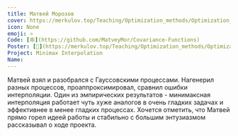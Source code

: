 ```yaml
---
title: Матвей Морозов
cover: https://merkulov.top/Teaching/Optimization_methods/Optimization_methods__/Лучшие_проекты_по_оптимизации_2019/Матвей_Морозов/morozov.png
icon: None
emoji: ⭐
Code: [🕸](https://github.com/MatveyMor/Covariance-Functions)
Poster: [📎](https://merkulov.top/Teaching/Optimization_methods/Optimization_methods__/Лучшие_проекты_по_оптимизации_2019/Матвей_Морозов/morozov.pdf)
Project: Minimax Interpolation
Name: 
---
```


Матвей взял и разобрался с Гауссовскими процессами. Нагенерил разных процессов, проаппроксимировал, сравнил ошибки интерполяции. Один из эмпирических результатов - минимаксная интерполяция работает чуть хуже аналогов в очень гладких задачах и эффективнее в менее гладких процессах. Хочется отметить, что Матвей прямо горел идеей работы и стабильно с большим энтузиазмом рассказывал о ходе проекта.

